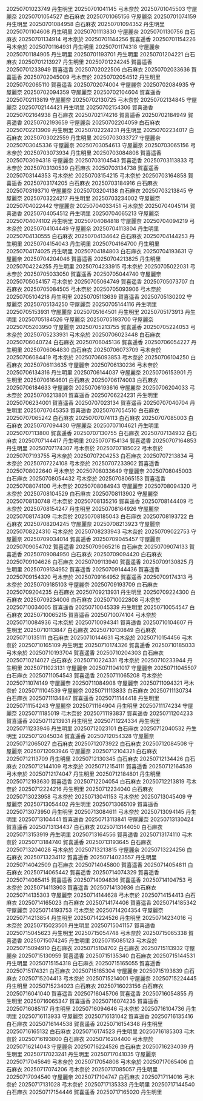 20250701023749 丹生明里
20250701041145 弓木奈於
20250701045503 守屋麗奈
20250701054527 白石麻衣
20250701065156 守屋麗奈
20250701074159 丹生明里
20250701084958 白石麻衣
20250701094352 丹生明里
20250701104608 丹生明里
20250701113830 守屋麗奈
20250701130756 白石麻衣
20250701134914 弓木奈於
20250701144256 賀喜遥香
20250701154226 弓木奈於
20250701164931 丹生明里
20250701174318 守屋麗奈
20250701184905 丹生明里
20250701193701 丹生明里
20250701204221 白石麻衣
20250701213927 丹生明里
20250701224245 賀喜遥香
20250701233949 賀喜遥香
20250702022506 白石麻衣
20250702033636 賀喜遥香
20250702045009 弓木奈於
20250702054512 丹生明里
20250702065110 賀喜遥香
20250702074004 守屋麗奈
20250702084935 守屋麗奈
20250702094359 守屋麗奈
20250702104604 賀喜遥香
20250702113819 守屋麗奈
20250702130725 弓木奈於
20250702134845 守屋麗奈
20250702144421 丹生明里
20250702154306 賀喜遥香
20250702164938 白石麻衣
20250702174216 賀喜遥香
20250702184949 賀喜遥香
20250702193659 守屋麗奈
20250702204059 白石麻衣
20250702213909 丹生明里
20250702224231 丹生明里
20250702234017 白石麻衣
20250703022559 丹生明里
20250703033727 守屋麗奈
20250703045336 守屋麗奈
20250703054613 守屋麗奈
20250703065156 弓木奈於
20250703073934 丹生明里
20250703084808 賀喜遥香
20250703094318 守屋麗奈
20250703104543 賀喜遥香
20250703113833 弓木奈於
20250703130539 白石麻衣
20250703134738 賀喜遥香
20250703144353 弓木奈於
20250703154215 弓木奈於
20250703164858 賀喜遥香
20250703174205 白石麻衣
20250703184916 白石麻衣
20250703193710 守屋麗奈
20250703204138 白石麻衣
20250703213845 守屋麗奈
20250703224217 丹生明里
20250703234002 守屋麗奈
20250704022442 守屋麗奈
20250704033451 弓木奈於
20250704045114 賀喜遥香
20250704054512 丹生明里
20250704065213 守屋麗奈
20250704074102 丹生明里
20250704084818 守屋麗奈
20250704094219 弓木奈於
20250704104449 守屋麗奈
20250704113804 丹生明里
20250704130555 白石麻衣
20250704134642 白石麻衣
20250704144253 丹生明里
20250704154043 丹生明里
20250704164700 丹生明里
20250704174025 丹生明里
20250704184803 白石麻衣
20250704193631 守屋麗奈
20250704204046 賀喜遥香
20250704213825 丹生明里
20250704224255 丹生明里
20250704233915 弓木奈於
20250705022031 弓木奈於
20250705033050 賀喜遥香
20250705044740 守屋麗奈
20250705054157 弓木奈於
20250705064749 賀喜遥香
20250705073707 白石麻衣
20250705084505 弓木奈於
20250705093906 弓木奈於
20250705104218 丹生明里
20250705113639 賀喜遥香
20250705130202 守屋麗奈
20250705134250 守屋麗奈
20250705144116 丹生明里
20250705153931 守屋麗奈
20250705164501 丹生明里
20250705173913 丹生明里
20250705184526 守屋麗奈
20250705193700 守屋麗奈
20250705203950 守屋麗奈
20250705213755 賀喜遥香
20250705224053 弓木奈於
20250705233931 弓木奈於
20250706023448 白石麻衣
20250706040724 白石麻衣
20250706045136 賀喜遥香
20250706054227 丹生明里
20250706064830 白石麻衣
20250706073709 弓木奈於
20250706084419 弓木奈於
20250706093853 弓木奈於
20250706104250 白石麻衣
20250706113635 守屋麗奈
20250706130236 弓木奈於
20250706134316 丹生明里
20250706144037 守屋麗奈
20250706153901 丹生明里
20250706164601 白石麻衣
20250706174003 白石麻衣
20250706184633 守屋麗奈
20250706193616 守屋麗奈
20250706204033 弓木奈於
20250706213801 賀喜遥香
20250706224231 丹生明里
20250706234001 賀喜遥香
20250707023134 賀喜遥香
20250707040704 丹生明里
20250707045353 賀喜遥香
20250707054510 白石麻衣
20250707065242 白石麻衣
20250707074113 白石麻衣
20250707085003 白石麻衣
20250707094430 守屋麗奈
20250707104621 丹生明里
20250707113800 賀喜遥香
20250707130755 白石麻衣
20250707134932 白石麻衣
20250707144417 丹生明里
20250707154134 賀喜遥香
20250707164853 丹生明里
20250707174307 弓木奈於
20250707185022 弓木奈於
20250707193755 弓木奈於
20250707204253 白石麻衣
20250707213834 弓木奈於
20250707224108 弓木奈於
20250707233902 賀喜遥香
20250708022640 弓木奈於
20250708033649 守屋麗奈
20250708045003 白石麻衣
20250708054432 弓木奈於
20250708065153 賀喜遥香
20250708074100 弓木奈於
20250708084943 守屋麗奈
20250708094320 弓木奈於
20250708104529 白石麻衣
20250708113902 守屋麗奈
20250708130748 弓木奈於
20250708135216 賀喜遥香
20250708144409 弓木奈於
20250708154247 丹生明里
20250708164926 守屋麗奈
20250708174309 弓木奈於
20250708185043 白石麻衣
20250708193722 白石麻衣
20250708204245 守屋麗奈
20250708213923 守屋麗奈
20250708224310 弓木奈於
20250708233943 弓木奈於
20250709022753 守屋麗奈
20250709034014 賀喜遥香
20250709045457 守屋麗奈
20250709054702 賀喜遥香
20250709065216 白石麻衣
20250709074133 賀喜遥香
20250709084950 白石麻衣
20250709094420 白石麻衣
20250709104626 白石麻衣
20250709113940 賀喜遥香
20250709130825 丹生明里
20250709134952 賀喜遥香
20250709144436 賀喜遥香
20250709154320 弓木奈於
20250709164952 賀喜遥香
20250709174313 弓木奈於
20250709185103 守屋麗奈
20250709193709 白石麻衣
20250709204235 白石麻衣
20250709213931 丹生明里
20250709224300 白石麻衣
20250709234006 白石麻衣
20250710022808 弓木奈於
20250710034005 賀喜遥香
20250710045339 丹生明里
20250710054547 白石麻衣
20250710065215 賀喜遥香
20250710074104 弓木奈於
20250710084936 弓木奈於
20250710094341 賀喜遥香
20250710104607 丹生明里
20250710113847 白石麻衣
20250710130849 白石麻衣
20250710135111 白石麻衣
20250710144631 弓木奈於
20250710154456 弓木奈於
20250710165109 丹生明里
20250710174326 賀喜遥香
20250710185033 弓木奈於
20250710193704 賀喜遥香
20250710204303 白石麻衣
20250710214027 白石麻衣
20250710224331 弓木奈於
20250710233944 丹生明里
20250711023131 守屋麗奈
20250711041017 守屋麗奈
20250711045507 白石麻衣
20250711054543 賀喜遥香
20250711065208 弓木奈於
20250711074149 守屋麗奈
20250711084908 守屋麗奈
20250711094321 弓木奈於
20250711104539 守屋麗奈
20250711113833 白石麻衣
20250711130734 白石麻衣
20250711134847 賀喜遥香
20250711144418 丹生明里
20250711154243 守屋麗奈
20250711164904 丹生明里
20250711174234 守屋麗奈
20250711185019 弓木奈於
20250711193837 賀喜遥香
20250711204233 賀喜遥香
20250711213931 丹生明里
20250711224334 丹生明里
20250711233946 丹生明里
20250712023101 白石麻衣
20250712040532 丹生明里
20250712045034 賀喜遥香
20250712054328 守屋麗奈
20250712065027 白石麻衣
20250712073922 白石麻衣
20250712084508 守屋麗奈
20250712093946 守屋麗奈
20250712104321 白石麻衣
20250712113709 丹生明里
20250712130345 白石麻衣
20250712134426 白石麻衣
20250712144109 弓木奈於
20250712154111 賀喜遥香
20250712164539 弓木奈於
20250712174047 丹生明里
20250712184801 丹生明里
20250712193630 賀喜遥香
20250712204054 白石麻衣
20250712213819 弓木奈於
20250712224216 丹生明里
20250712234040 白石麻衣
20250713023958 弓木奈於
20250713041153 弓木奈於
20250713045409 守屋麗奈
20250713054402 丹生明里
20250713065109 賀喜遥香
20250713073950 丹生明里
20250713084611 弓木奈於
20250713094145 丹生明里
20250713104441 賀喜遥香
20250713113841 守屋麗奈
20250713130424 賀喜遥香
20250713134437 白石麻衣
20250713144050 白石麻衣
20250713153919 丹生明里
20250713164556 賀喜遥香
20250713174110 弓木奈於
20250713184740 賀喜遥香
20250713193645 白石麻衣
20250713204028 弓木奈於
20250713213815 守屋麗奈
20250713224256 白石麻衣
20250713234112 賀喜遥香
20250714023557 丹生明里
20250714042509 白石麻衣
20250714045800 賀喜遥香
20250714054811 白石麻衣
20250714065442 賀喜遥香
20250714074329 賀喜遥香
20250714085415 賀喜遥香
20250714094836 賀喜遥香
20250714104753 弓木奈於
20250714113903 賀喜遥香
20250714130936 白石麻衣
20250714135303 守屋麗奈
20250714144628 弓木奈於
20250714154413 白石麻衣
20250714165023 白石麻衣
20250714174406 賀喜遥香
20250714185342 守屋麗奈
20250714193753 弓木奈於
20250714204354 守屋麗奈
20250714213854 丹生明里
20250714224526 丹生明里
20250714234016 弓木奈於
20250715023501 丹生明里
20250715041157 賀喜遥香
20250715045623 丹生明里
20250715054748 弓木奈於
20250715065338 賀喜遥香
20250715074245 丹生明里
20250715085123 弓木奈於
20250715094910 白石麻衣
20250715104702 白石麻衣
20250715113932 守屋麗奈
20250715130959 賀喜遥香
20250715135340 白石麻衣
20250715144531 丹生明里
20250715154318 白石麻衣
20250715165055 賀喜遥香
20250715174321 白石麻衣
20250715185304 守屋麗奈
20250715193839 白石麻衣
20250715204413 弓木奈於
20250715214001 守屋麗奈
20250715224445 丹生明里
20250715234023 白石麻衣
20250716023156 白石麻衣
20250716041040 賀喜遥香
20250716045706 賀喜遥香
20250716054855 丹生明里
20250716065347 賀喜遥香
20250716074235 賀喜遥香
20250716085117 丹生明里
20250716094646 弓木奈於
20250716104736 丹生明里
20250716113933 守屋麗奈
20250716131042 賀喜遥香
20250716135416 白石麻衣
20250716144538 賀喜遥香
20250716154348 丹生明里
20250716165132 白石麻衣
20250716174523 丹生明里
20250716185303 弓木奈於
20250716193800 白石麻衣
20250716204400 弓木奈於
20250716214043 守屋麗奈
20250716224526 白石麻衣
20250716234039 丹生明里
20250717023241 丹生明里
20250717041035 守屋麗奈
20250717045649 弓木奈於
20250717054808 弓木奈於
20250717065406 白石麻衣
20250717074206 弓木奈於
20250717085057 丹生明里
20250717094540 守屋麗奈
20250717104747 白石麻衣
20250717114016 弓木奈於
20250717131028 弓木奈於
20250717135333 丹生明里
20250717144540 白石麻衣
20250717154446 賀喜遥香
20250717165020 丹生明里
